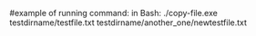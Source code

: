 #example of running command:
in Bash:
./copy-file.exe testdirname/testfile.txt testdirname/another_one/newtestfile.txt